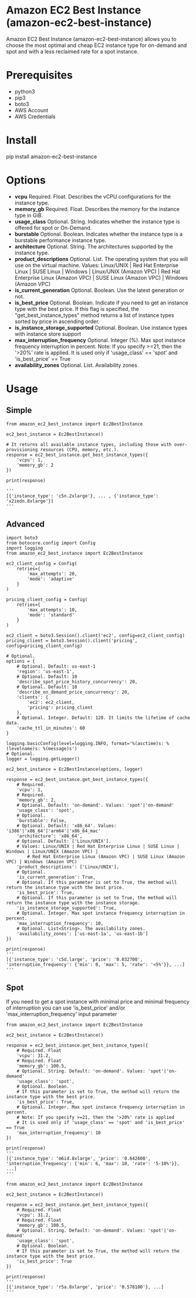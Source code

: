 # Amazon EC2 Best Instance (amazon-ec2-best-instance)

Amazon EC2 Best Instance (amazon-ec2-best-instance) allows you to choose the most optimal and cheap EC2 instance type for on-demand and spot and with a less reclaimed rate for a spot instance.

# Prerequisites
* python3
* pip3
* boto3  
* AWS Account
* AWS Credentials

# Install
pip install amazon-ec2-best-instance

# Options

* **vcpu** Required. Float. Describes the vCPU configurations for the instance type.
* **memory_gb** Required. Float. Describes the memory for the instance type in GiB.
* **usage_class** Optional. String. Indicates whether the instance type is offered for spot or On-Demand.
* **burstable** Optional. Boolean. Indicates whether the instance type is a burstable performance instance type.
* **architecture** Optional. String. The architectures supported by the instance type.
* **product_descriptions** Optional. List<String>. The operating system that you will use on the virtual machine. Values: Linux/UNIX | Red Hat Enterprise Linux | SUSE Linux | Windows | Linux/UNIX (Amazon VPC) | Red Hat Enterprise Linux (Amazon VPC) | SUSE Linux (Amazon VPC) | Windows (Amazon VPC)
* **is_current_generation** Optional. Boolean. Use the latest generation or not.
* **is_best_price** Optional. Boolean. Indicate if you need to get an instance type with the best price. If this flag is specified, the "get_best_instance_types" method returns a list of instance types sorted by price in ascending order.
* **is_instance_storage_supported** Optional. Boolean. Use instance types with instance store support
* **max_interruption_frequency** Optional. Integer (%). Max spot instance frequency interruption in percent. Note: If you specify >=21, then the '>20%' rate is applied. It is used only if 'usage_class' == 'spot' and 'is_best_price' == True
* **availability_zones** Optional. List<String>. Availability zones

# Usage

## Simple

```
from amazon_ec2_best_instance import Ec2BestInstance

ec2_best_instance = Ec2BestInstance()

# It returns all available instance types, including those with over-provisioning resources (CPU, memory, etc.).
response = ec2_best_instance.get_best_instance_types({
    'vcpu': 1,
    'memory_gb': 2
})

print(response)

'''
[{'instance_type': 'c5n.2xlarge'}, ... , {'instance_type': 'x2iedn.8xlarge'}]
'''
```

## Advanced

```
import boto3
from botocore.config import Config
import logging
from amazon_ec2_best_instance import Ec2BestInstance

ec2_client_config = Config(
    retries={
        'max_attempts': 20,
        'mode': 'adaptive'
    }
)

pricing_client_config = Config(
    retries={
        'max_attempts': 10,
        'mode': 'standard'
    }
)

ec2_client = boto3.Session().client('ec2', config=ec2_client_config)
pricing_client = boto3.Session().client('pricing', config=pricing_client_config)

# Optional.
options = {
    # Optional. Default: us-east-1
    'region': 'us-east-1',
    # Optional. Default: 10
    'describe_spot_price_history_concurrency': 20,
    # Optional. Default: 10
    'describe_on_demand_price_concurrency': 20,
    'clients': {
        'ec2': ec2_client,
        'pricing': pricing_client
    },
    # Optional. Integer. Default: 120. It limits the lifetime of cache data.
    'cache_ttl_in_minutes': 60
}

logging.basicConfig(level=logging.INFO, format='%(asctime)s: %(levelname)s: %(message)s')
# Optional.
logger = logging.getLogger()

ec2_best_instance = Ec2BestInstance(options, logger)

response = ec2_best_instance.get_best_instance_types({
    # Required.
    'vcpu': 1,
    # Required.
    'memory_gb': 2,
    # Optional. Default: 'on-demand'. Values: 'spot'|'on-demand'
    'usage_class': 'spot',
    # Optional.
    'burstable': False,
    # Optional. Default: 'x86_64'. Values: 'i386'|'x86_64'|'arm64'|'x86_64_mac'
    'architecture': 'x86_64',
    # Optional. Default: ['Linux/UNIX'].
    # Values: Linux/UNIX | Red Hat Enterprise Linux | SUSE Linux | Windows | Linux/UNIX (Amazon VPC) | 
        # Red Hat Enterprise Linux (Amazon VPC) | SUSE Linux (Amazon VPC) | Windows (Amazon VPC)
    'product_descriptions': ['Linux/UNIX'],
    # Optional.
    'is_current_generation': True,
    # Optional. If this parameter is set to True, the method will return the instance type with the best price.
    'is_best_price': True,
    # Optional. If this parameter is set to True, the method will return the instance type with the instance storage.
    'is_instance_storage_supported': True,
    # Optional. Integer. Max spot instance frequency interruption in percent.
    'max_interruption_frequency': 10,
    # Optional. List<String>. The availability zones.
    'availability_zones': ['us-east-1a', 'us-east-1b']
})

print(response)
'''
[{'instance_type': 'c5d.large', 'price': '0.032700', 'interruption_frequency': {'min': 0, 'max': 5, 'rate': '<5%'}}, ...]
'''

```

## Spot

If you need to get a spot instance with minimal price and minimal frequency of interruption you can use 'is_best_price' and/or 'max_interruption_frequency' input parameter

```
from amazon_ec2_best_instance import Ec2BestInstance

ec2_best_instance = Ec2BestInstance()

response = ec2_best_instance.get_best_instance_types({
    # Required. Float
    'vcpu': 31.2,
    # Required. Float
    'memory_gb': 100.5,
    # Optional. String. Default: 'on-demand'. Values: 'spot'|'on-demand'
    'usage_class': 'spot',
    # Optional. Boolean.
    # If this parameter is set to True, the method will return the instance type with the best price.
    'is_best_price': True,
    # Optional. Integer. Max spot instance frequency interruption in percent.
    # Note: If you specify >=21, then the '>20%' rate is applied
    # It is used only if 'usage_class' == 'spot' and 'is_best_price' == True
    'max_interruption_frequency': 10
})

print(response)
'''
[{'instance_type': 'm6id.8xlarge', 'price': '0.642600', 'interruption_frequency': {'min': 6, 'max': 10, 'rate': '5-10%'}}, ...]
'''
```

```
from amazon_ec2_best_instance import Ec2BestInstance

ec2_best_instance = Ec2BestInstance()

response = ec2_best_instance.get_best_instance_types({
    # Required. Float
    'vcpu': 31.2,
    # Required. Float
    'memory_gb': 100.5,
    # Optional. String. Default: 'on-demand'. Values: 'spot'|'on-demand'
    'usage_class': 'spot',
    # Optional. Boolean.
    # If this parameter is set to True, the method will return the instance type with the best price.
    'is_best_price': True
})

print(response)
'''
[{'instance_type': 'r5a.8xlarge', 'price': '0.578100'}, ...]
'''
```